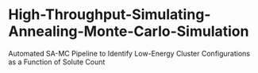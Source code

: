 # High-Throughput-Simulating-Annealing-Monte-Carlo-Simulation
Automated SA-MC Pipeline to Identify Low-Energy Cluster Configurations as a Function of Solute Count
